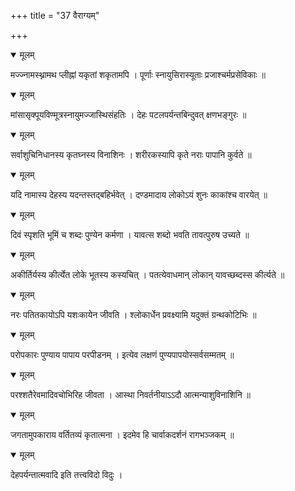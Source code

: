 +++
title = "37 वैराग्यम्"

+++


<details open><summary>मूलम्</summary>

मज्ज्नामस्थ्नामथ प्लीह्नां यकृतां शकृतामपि । पूर्णाः स्नायुसिरास्यूताः प्रजाश्चर्मप्रसेविकाः ॥
</details>



<details open><summary>मूलम्</summary>

मांसासृक्पूयविण्मूत्रस्नायुमज्जास्थिसंहतिः । देहः पटलपर्यन्तबिन्दुवत् क्षणभङ्गुरः ॥
</details>



<details open><summary>मूलम्</summary>

सर्वाशुचिनिधानस्य कृतघ्नस्य विनाशिनः । शरीरकस्यापि कृते नराः पापानि कुर्वते ॥
</details>



<details open><summary>मूलम्</summary>

यदि नामास्य देहस्य यदन्तस्तद्बहिर्भवेत् । दण्डमादाय लोकोऽयं शुनः काकांश्च वारयेत् ॥
</details>



<details open><summary>मूलम्</summary>

दिवं स्पृशति भूमिं च शब्दः पुण्येन कर्मणा । यावत्स शब्दो भवति तावत्पुरुष उच्यते ॥
</details>



<details open><summary>मूलम्</summary>

अकीर्तिर्यस्य कीर्त्येत लोके भूतस्य कस्यचित् । पतत्येवाधमान् लोकान् यावच्छब्दस्स कीर्त्यते ॥
</details>



<details open><summary>मूलम्</summary>

नरः पतितकायोऽपि यशःकायेन जीवति । श्लोकार्धेन प्रवक्ष्यामि यदुक्तं ग्रन्थकोटिभिः ॥
</details>



<details open><summary>मूलम्</summary>

परोपकारः पुण्याय पापाय परपीडनम् । इत्येव लक्षणं पुण्यपापयोस्सर्वसम्मतम् ॥
</details>



<details open><summary>मूलम्</summary>

परश्शतैरेवमादिवचोभिरिह जीवता । आस्था निवर्तनीयाऽऽदौ आत्मन्याशुविनाशिनि ॥
</details>



<details open><summary>मूलम्</summary>

जगतामुपकाराय वर्तितव्यं कृतात्मना । इदमेव हि चार्वाकदर्शनं रागभञ्जकम् ॥
</details>



<details open><summary>मूलम्</summary>

देहपर्यन्तात्मवादि इति तत्त्वविदो विदुः ।
</details>


